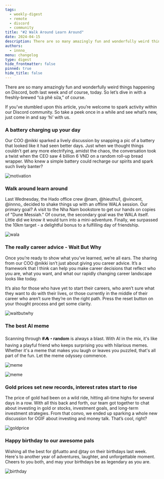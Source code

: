 ```yaml
---
tags:
  - weekly-digest
  - remote
  - discord
  - community
title: "#2 Walk Around Learn Around"
date: 2024-04-15
description: There are so many amazingly fun and wonderfully weird things happening on Discord, both last week and of course, today. So let’s dive in with a freshly-brewed “cà phê sữa,” of course.
authors:
  - innno_
menu: changelog
type: digest
hide_frontmatter: false
pinned: true
hide_title: false
---
```


There are so many amazingly fun and wonderfully weird things happening on Discord, both last week and of course, today. So let’s dive in with a freshly-brewed “cà phê sữa,” of course.

If you’ve stumbled upon this article, you’re welcome to spark activity within our Discord community. So take a peek once in a while and see what’s new, just come in and say ‘hi’ with us.

### A battery charging up your day
Our COO @nikki sparked a lively discussion by snapping a pic of a battery that looked like it had seen better days. Just when we thought things couldn't get any more electrifying, amidst the chaos, the conversation took a twist when the CEO saw 4 billion 6 VND on a random roll-up bread wrapper. Who knew a simple battery could recharge our spirits and spark such lively banter?

![motivation](assets/2-walk-around-learn-around_2024-weekly-digest-april-15_2024-digest-5.webp)

### Walk around learn around
Last Wednesday, the Hado office crew @nam, @hieuthu1, @vincent, @innno_ decided to shake things up with an offline WALA session. Our primary goal? A visit to the Nha Nam bookstore to get our hands on copies of "Dune Messiah." Of course, the secondary goal was the WALA itself. Little did we know it would turn into a mini-adventure. Finally, we surpassed the 10km target - a delightful bonus to a fulfilling day of friendship.

![wala](assets/2-walk-around-learn-around_2024-weekly-digest-april-15_2024-digest-7.webp)

### The really career advice - Wait But Why
Once you’re ready to show what you’ve learned, we’re all ears. The sharing from our COO @nikki isn’t just about giving you career advice. It’s a framework that I think can help you make career decisions that reflect who you are, what you want, and what our rapidly changing career landscape looks like today.

It’s also for those who have yet to start their careers, who aren’t sure what they want to do with their lives, or those currently in the middle of their career who aren’t sure they’re on the right path. Press the reset button on your thought process and get some clarity.

![waitbutwhy](assets/2-walk-around-learn-around_2024-weekly-digest-april-15_2024-digest-6.webp)

### The best AI meme
Scanning through **#⛺・random** is always a blast. With AI in the mix, it's like having a playful friend who keeps surprising you with hilarious memes. Whether it's a meme that makes you laugh or leaves you puzzled, that's all part of the fun. Let the meme odyssey commence.

![meme](assets/2-walk-around-learn-around_2024-weekly-digest-april-15_2024-digest-3.webp)

![meme](assets/2-walk-around-learn-around_2024-weekly-digest-april-15_2024-digest-4.webp)

### Gold prices set new records, interest rates start to rise
The price of gold had been on a wild ride, hitting all-time highs for several days in a row. With all this back and forth, our team got together to chat about investing in gold or stocks, investment goals, and long-term investment strategies. From that convo, we ended up sparking a whole new discussion for OGIF about investing and money talk. That’s cool, right?

![goldprice](assets/2-walk-around-learn-around_2024-weekly-digest-april-15_2024-digest.webp)

### Happy birthday to our awesome pals
Wishing all the best for @fuatto and @tay on their birthdays last week. Here's to another year of adventures, laughter, and unforgettable moment. Cheers to you both, and may your birthdays be as legendary as you are.

![birthday](assets/2-walk-around-learn-around_2024-weekly-digest-april-15_2024-digest-2.webp)
